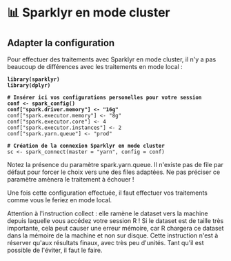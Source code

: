# 📊 Sparklyr en mode cluster

## Adapter la configuration

Pour effectuer des traitements avec Sparklyr en mode cluster, il n'y a pas beaucoup de différences avec les traitements en mode local :

<pre class="language-r"><code class="lang-r"><strong>library(sparklyr)
</strong><strong>library(dplyr)
</strong><strong>
</strong><strong># Insérer ici vos configurations personelles pour votre session
</strong><strong>conf &#x3C;- spark_config() 
</strong><strong>conf["spark.driver.memory"] &#x3C;- "16g"
</strong>conf["spark.executor.memory"] &#x3C;- "8g"
conf["spark.executor.core"] &#x3C;- 4
conf["spark.executor.instances"] &#x3C;- 2
conf["spark.yarn.queue"] &#x3C;- "prod"

<strong># Création de la connexion Sparklyr en mode cluster
</strong>sc &#x3C;- spark_connect(master = "yarn", config = conf)
</code></pre>

Notez la présence du paramètre spark.yarn.queue. Il n'existe pas de file par défaut pour forcer le choix vers une des files adaptées. Ne pas préciser ce paramètre amènera le traitement à échouer !

Une fois cette configuration effectuée, il faut effectuer vos traitements comme vous le feriez en mode local.

Attention à l'instruction collect : elle ramène le dataset vers la machine depuis laquelle vous accédez votre session R ! Si le dataset est de taille très importante, cela peut causer une erreur mémoire, car R chargera ce dataset dans la mémoire de la machine et non sur disque. Cette instruction n'est à réserver qu'aux résultats finaux, avec très peu d'unités. Tant qu'il est possible de l'éviter, il faut le faire.&#x20;
